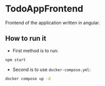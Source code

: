 # TodoAppFrontend

Frontend of the application written in angular.

## How to run it

* First method is to run:

```bash
npm start
```

* Second is to use `docker-compose.yml`:

```bash
docker compose up -d
```
